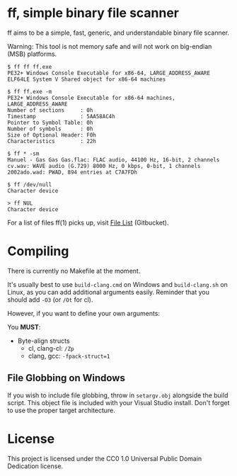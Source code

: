 # ff, simple binary file scanner

ff aims to be a simple, fast, generic, and understandable binary file scanner.

Warning: This tool is not memory safe and will not work on big-endian (MSB)
platforms.

```
$ ff ff ff.exe
PE32+ Windows Console Executable for x86-64, LARGE_ADDRESS_AWARE
ELF64LE System V Shared object for x86-64 machines

$ ff ff.exe -m
PE32+ Windows Console Executable for x86-64 machines, LARGE_ADDRESS_AWARE
Number of sections     : 0h
Timestamp              : 5AA58AC4h
Pointer to Symbol Table: 0h
Number of symbols      : 0h
Size of Optional Header: F0h
Characteristics        : 22h

$ ff * -sm
Manuel - Gas Gas Gas.flac: FLAC audio, 44100 Hz, 16-bit, 2 channels
cv.wav: WAVE audio (G.729) 8000 Hz, 0 kbps, 0-bit, 1 channels
2002ado.wad: PWAD, 894 entries at C7A7FDh

$ ff /dev/null
Character device

> ff NUL
Character device
```

For a list of files ff(1) picks up, visit
[File List](https://git.dd86k.space/dd86k/ff/wiki/File%20Detection%20List)
(Gitbucket).

# Compiling

There is currently no Makefile at the moment.

It's usually best to use `build-clang.cmd` on Windows and `build-clang.sh` on
Linux, as you can add additional arguments easily. Reminder that you should add
`-O3` (or `/Ot` for cl).

However, if you want to define your own arguments:

You **MUST**:
- Byte-align structs
  - cl, clang-cl: `/Zp`
  - clang, gcc: `-fpack-struct=1`

## File Globbing on Windows

If you wish to include file globbing, throw in `setargv.obj` alongside the
build script. This object file is included with your Visual Studio install.
Don't forget to use the proper target architecture.

# License

This project is licensed under the CC0 1.0 Universal Public Domain Dedication
license.
